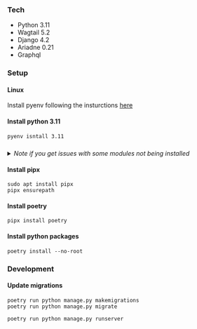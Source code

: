 ### Tech

- Python 3.11
- Wagtail 5.2
- Django 4.2
- Ariadne 0.21
- Graphql

### Setup

#### Linux

Install pyenv following the insturctions [here](https://gist.github.com/trongnghia203/9cc8157acb1a9faad2de95c3175aa875)

#### Install python 3.11

```shell 
pyenv isntall 3.11
```

##### 
<details>
<summary><i>Note if you get issues with some modules not being installed</i></summary>

tkinter
```shell
sudo apt-get install tk-dev
```

lzma
```shell
sudo apt-get install lzma
sudo apt-get install liblzma-dev
sudo apt-get install libbz2-dev
```

_ctypes
```shell
sudo apt-get install libffi-dev
```
</details>

#### Install pipx

```shell
sudo apt install pipx
pipx ensurepath
```

#### Install poetry

```shell
pipx install poetry
```

#### Install python packages

```shell
poetry install --no-root
```


### Development

#### Update migrations

```shell
poetry run python manage.py makemigrations
poetry run python manage.py migrate
```

```shell
poetry run python manage.py runserver
```
